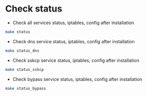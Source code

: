 # Check status

* Check all services status, iptables, config after installation 
```bash
make status
``` 

* Check dns service status, iptables, config after installation 
```bash
make status_dns
``` 

* Check sskcp service status, iptables, config after installation 
```bash
make status_sskcp
``` 

* Check bypass service status, iptables, config after installation 
```bash
make status_bypass
``` 
